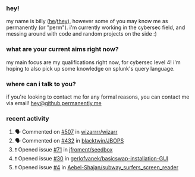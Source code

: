### hey!
my name is billy ([he](https://en.pronouns.page/he/him)/[they](https://en.pronouns.page/they/them)), however some of you may know me as permanently (or "perm"). i'm currently working in the cybersec field, and messing around with code and random projects on the side :)

### what are your current aims right now?
my main focus are my qualifications right now, for cybersec level 4! i'm hoping to also pick up some knowledge on splunk's query language.

### where can i talk to you?
if you're looking to contact me for any formal reasons, you can contact me via email! [hey@github.permanently.me](mailto:hey@github.permanently.me)

### recent activity
<!--START_SECTION:activity-->
1. 🗣 Commented on [#507](https://github.com/wizarrrr/wizarr/issues/507#issuecomment-2587104055) in [wizarrrr/wizarr](https://github.com/wizarrrr/wizarr)
2. 🗣 Commented on [#432](https://github.com/blacktwin/JBOPS/issues/432#issuecomment-2586706258) in [blacktwin/JBOPS](https://github.com/blacktwin/JBOPS)
3. ❗ Opened issue [#71](https://github.com/jfroment/seedbox/issues/71) in [jfroment/seedbox](https://github.com/jfroment/seedbox)
4. ❗ Opened issue [#30](https://github.com/gerlofvanek/basicswap-installation-GUI/issues/30) in [gerlofvanek/basicswap-installation-GUI](https://github.com/gerlofvanek/basicswap-installation-GUI)
5. ❗ Opened issue [#4](https://github.com/Aebel-Shajan/subway_surfers_screen_reader/issues/4) in [Aebel-Shajan/subway_surfers_screen_reader](https://github.com/Aebel-Shajan/subway_surfers_screen_reader)
<!--END_SECTION:activity-->
